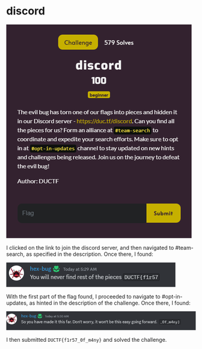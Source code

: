 # discord

![](../images/discord-part-1.png)

I clicked on the link to join the discord server, and then navigated to #team-search, as specified in the description. Once there, I found:

![](../images/discord-part-2.png)

With the first part of the flag found, I proceeded to navigate to #opt-in-updates, as hinted in the description of the challenge. Once there, I found:

![](../images/discord-part-3.png)

I then submitted `DUCTF{f1r57_0f_m4ny}` and solved the challenge.
